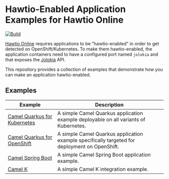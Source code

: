 # Hawtio-Enabled Application Examples for Hawtio Online

[![Build](https://github.com/hawtio/hawtio-online-examples/actions/workflows/build.yml/badge.svg)](https://github.com/hawtio/hawtio-online-examples/actions/workflows/build.yml)

[Hawtio Online](https://github.com/hawtio/hawtio-online) requires applications to be "hawtio-enabled" in order to get detected on OpenShift/Kubernetes. To make them hawtio-enabled, the application containers need to have a configured port named `jolokia` and that exposes the [Jolokia](https://jolokia.org/) API.

This repository provides a collection of examples that demonstrate how you can make an application hawtio-enabled.

## Examples

| Example | Description |
| ------- | ----------- |
| [Camel Quarkus for Kubernetes](./camel-quarkus-kubernetes/) | A simple Camel Quarkus application example deployable on all variants of Kubernetes. |
| [Camel Quarkus for OpenShift](./camel-quarkus-openshift/) | A simple Camel Quarkus application example specifically targeted for deployment on OpenShift. |
| [Camel Spring Boot](./camel-springboot/) | A simple Camel Spring Boot application example. |
| [Camel K](./camel-k/) | A simple Camel K integration example. |
